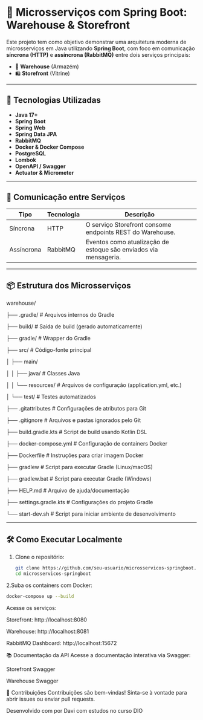 # 🧱 Microsserviços com Spring Boot: Warehouse & Storefront

Este projeto tem como objetivo demonstrar uma arquitetura moderna de microsserviços em Java utilizando **Spring Boot**, com foco em comunicação **síncrona (HTTP)** e **assíncrona (RabbitMQ)** entre dois serviços principais:

- 🏬 **Warehouse** (Armazém)
- 🛍️ **Storefront** (Vitrine)

---

## 🚀 Tecnologias Utilizadas

- **Java 17+**
- **Spring Boot**
- **Spring Web**
- **Spring Data JPA**
- **RabbitMQ**
- **Docker & Docker Compose**
- **PostgreSQL**
- **Lombok**
- **OpenAPI / Swagger**
- **Actuator & Micrometer**

---

## 🔗 Comunicação entre Serviços

| Tipo         | Tecnologia | Descrição                                                                 |
|--------------|------------|---------------------------------------------------------------------------|
| Síncrona     | HTTP       | O serviço Storefront consome endpoints REST do Warehouse.                 |
| Assíncrona   | RabbitMQ   | Eventos como atualização de estoque são enviados via mensageria.         |

---

## 📦 Estrutura dos Microsserviços

warehouse/ 

├── .gradle/ # Arquivos internos do Gradle

├── build/ # Saída de build (gerado automaticamente)

├── gradle/ # Wrapper do Gradle 

├── src/ # Código-fonte principal 

│ ├── main/

│ │ ├── java/ # Classes Java 

│ │ └── resources/ # Arquivos de configuração (application.yml, etc.)

│ └── test/ # Testes automatizados 

├── .gitattributes # Configurações de atributos para Git

├── .gitignore # Arquivos e pastas ignorados pelo Git

├── build.gradle.kts # Script de build usando Kotlin DSL 

├── docker-compose.yml # Configuração de containers Docker

├── Dockerfile # Instruções para criar imagem Docker

├── gradlew # Script para executar Gradle (Linux/macOS) 

├── gradlew.bat # Script para executar Gradle (Windows) 

├── HELP.md # Arquivo de ajuda/documentação

├── settings.gradle.kts # Configurações do projeto Gradle 

└── start-dev.sh # Script para iniciar ambiente de desenvolvimento

---

## 🛠️ Como Executar Localmente

1. Clone o repositório:
   ```bash
   git clone https://github.com/seu-usuario/microsservicos-springboot.git
   cd microsservicos-springboot
   ```
2.Suba os containers com Docker:

```bash
docker-compose up --build
```

Acesse os serviços:

Storefront: http://localhost:8080

Warehouse: http://localhost:8081

RabbitMQ Dashboard: http://localhost:15672 

📚 Documentação da API
Acesse a documentação interativa via Swagger:

Storefront Swagger

Warehouse Swagger

🤝 Contribuições
Contribuições são bem-vindas! Sinta-se à vontade para abrir issues ou enviar pull requests.

Desenvolvido com por Davi com estudos no curso DIO
